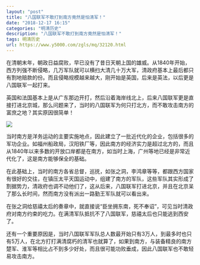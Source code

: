 ```yaml
---
layout: "post"
title: "八国联军不敢打到南方竟然是怕清军！"
date: "2018-12-17 16:15"
categories: "明清历史"
description: "八国联军不敢打到南方竟然是怕清军！"
tags: 明清历史
url: https://www.y5000.com/zgls/mq/32120.html
---
```






在清朝末年，朝政日益腐败，早已没有了昔日天朝上国的雄威。从1840年开始，西方列强不断侵略，几万军队就可以横扫大清几十万大军，清政府基本上最后都只有割地赔款的份。而且侵略规模越来越大，刚开始是英国，后来是英法，以后更是八国联军一起打来。

英国和法国基本上是从广东那边开打，然后沿着海岸线北上，后来八国联军更是直接打进北京城，那么问题来了，当时的八国联军为何只打北方，而不敢攻击南方的富庶之地？其实原因很简单！

![](https://img.y5000.com/uploads/allimg/180822/8-1PR2155635963.jpg)

当时南方是洋务运动的主要实施地点，因此建立了一批近代化的企业，包括很多的军功企业。如福州船政局，汉阳铁厂等，因此南方的经济实力是超过北方的，而且从1840年以来多数的开放口岸都是在南方，如当时上海，广州等地已经是非常近代化了，这是南方能够保全的基础。

在此基础上，当时的南方各省总督，巡抚，如张之洞，李鸿章等等，都跟西方国家有很好的交往，在镇压太平天国运动中，组建了南方的军队，这些军队其实形成了割据势力，清政府也调不动他们了，这从后来，八国联军打进北京，并且在北京呆了那么长时间，然而南方没有派出一路勤王军队就可以看出来。

在张之洞给慈禧太后的奏章中，就直接说“臣坐拥东南，死不奉诏”，可见当时清政府对南方约束的吃力。在满清军队抵抗不了八国联军，慈禧太后也只能逃到西安了。

还有一个重要原因是，当时八国联军军队总人数最开始只有3万人，到最多时也只有5万人，在北方打打满清腐朽的清军也就算了，如果到南方，与装备精良的南方楚军、淮军等相比占不到多少好处，而且很可能功败垂成，因此八国联军也不敢轻易攻击南方。
